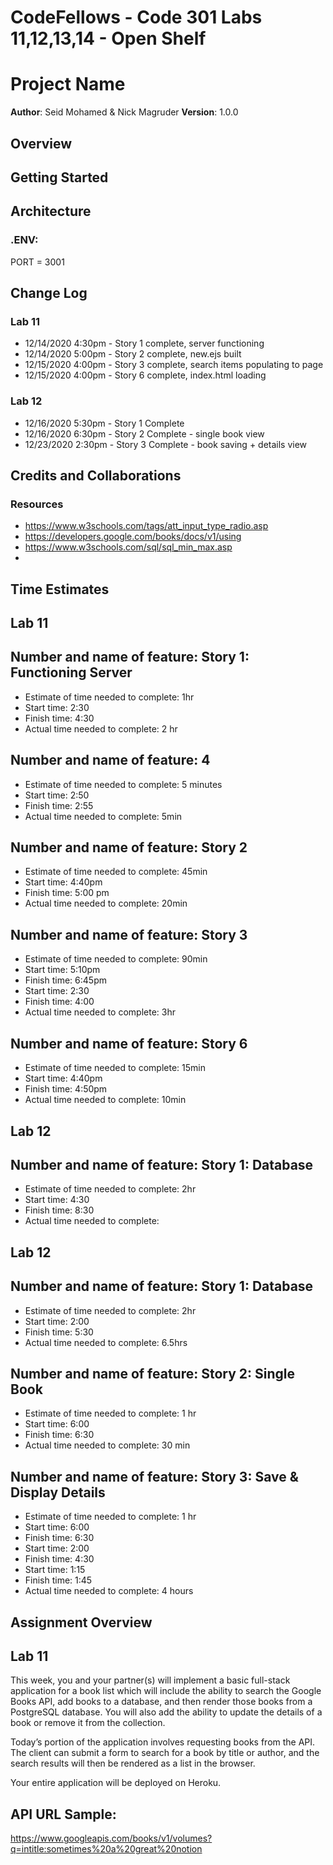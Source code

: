 # CodeFellows - Code 301 Labs 11,12,13,14 - Open Shelf

# Project Name

**Author**: Seid Mohamed & Nick Magruder
**Version**: 1.0.0 

## Overview
<!-- Provide a high level overview of what ///this application is and why you are building it, beyond the fact that it's an assignment for this class. (i.e. What's your problem domain?) -->

## Getting Started
<!-- What are the steps that a user must take in order to build this app on their own machine and get it running? -->

## Architecture
<!-- Provide a detailed description of the application design. What technologies (languages, libraries, etc) you're using, and any other relevant design information. -->

### .ENV:
PORT = 3001



## Change Log
### Lab 11
* 12/14/2020 4:30pm - Story 1 complete, server functioning
* 12/14/2020 5:00pm - Story 2 complete, new.ejs built
* 12/15/2020 4:00pm - Story 3 complete, search items populating to page
* 12/15/2020 4:00pm - Story 6 complete, index.html loading

### Lab 12
* 12/16/2020 5:30pm - Story 1 Complete
* 12/16/2020 6:30pm - Story 2 Complete - single book view
* 12/23/2020 2:30pm - Story 3 Complete - book saving + details view

## Credits and Collaborations

### Resources
* https://www.w3schools.com/tags/att_input_type_radio.asp
* https://developers.google.com/books/docs/v1/using
* https://www.w3schools.com/sql/sql_min_max.asp
* 

## Time Estimates

## Lab 11
## Number and name of feature: Story 1: Functioning Server
* Estimate of time needed to complete: 1hr
* Start time: 2:30
* Finish time: 4:30
* Actual time needed to complete: 2 hr

## Number and name of feature: 4
* Estimate of time needed to complete: 5 minutes
* Start time: 2:50
* Finish time: 2:55
* Actual time needed to complete: 5min

## Number and name of feature: Story 2
* Estimate of time needed to complete: 45min
* Start time: 4:40pm
* Finish time: 5:00 pm
* Actual time needed to complete: 20min

## Number and name of feature: Story 3
* Estimate of time needed to complete: 90min
* Start time: 5:10pm
* Finish time: 6:45pm
* Start time: 2:30
* Finish time: 4:00
* Actual time needed to complete: 3hr

## Number and name of feature: Story 6
* Estimate of time needed to complete: 15min
* Start time: 4:40pm
* Finish time: 4:50pm
* Actual time needed to complete: 10min

## Lab 12
## Number and name of feature: Story 1: Database
* Estimate of time needed to complete: 2hr
* Start time: 4:30
* Finish time: 8:30
* Actual time needed to complete: 

## Lab 12
## Number and name of feature: Story 1: Database
* Estimate of time needed to complete: 2hr
* Start time: 2:00
* Finish time: 5:30
* Actual time needed to complete: 6.5hrs

## Number and name of feature: Story 2: Single Book
* Estimate of time needed to complete: 1 hr
* Start time: 6:00
* Finish time: 6:30
* Actual time needed to complete: 30 min

## Number and name of feature: Story 3: Save & Display Details
* Estimate of time needed to complete: 1 hr
* Start time: 6:00
* Finish time: 6:30
* Start time: 2:00
* Finish time: 4:30
* Start time: 1:15
* Finish time: 1:45
* Actual time needed to complete: 4 hours



## Assignment Overview
## Lab 11
This week, you and your partner(s) will implement a basic full-stack application for a book list which will include the ability to search the Google Books API, add books to a database, and then render those books from a PostgreSQL database. You will also add the ability to update the details of a book or remove it from the collection.

Today’s portion of the application involves requesting books from the API. The client can submit a form to search for a book by title or author, and the search results will then be rendered as a list in the browser.

Your entire application will be deployed on Heroku.


## API URL Sample:
https://www.googleapis.com/books/v1/volumes?q=intitle:sometimes%20a%20great%20notion